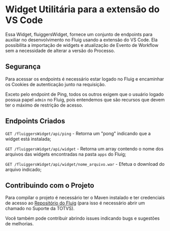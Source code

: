 # Widget Utilitária para a extensão do VS Code

Essa Widget, fluiggersWidget, fornece um conjunto de endpoints para auxiliar no desenvolvimento no Fluig usando a extensão do VS Code. Ela possibilita a importação de widgets e atualização de Evento de Workflow sem a necessidade de alterar a versão do Processo.

## Segurança

Para acessar os endpoints é necessário estar logado no Fluig e encaminhar os Cookies de autenticação junto na requisição.

Exceto pelo endpoint de Ping, todos os outros exigem que o usuário logado possua papel `admin` no Fluig, pois entendemos que são recursos que devem ter o máximo de restrição de acesso.

## Endpoints Criados

`GET /fluiggersWidget/api/ping` - Retorna um "pong" indicando que a widget está instalada;

`GET /fluiggersWidget/api/widget` - Retorna um array contendo o nome dos arquivos das widgets encontradas na pasta `apps` do Fluig;

`GET /fluiggersWidget/api/widget/nome_arquivo.war` - Efetua o download do arquivo indicado;

## Contribuindo com o Projeto

Para compilar o projeto é necessário ter o Maven instalado e ter credenciais de acesso ao [Repositório do Fluig](https://nexus.fluig.com/) (para isso é necessário abrir um chamado no Suporte da TOTVS).

Você também pode contribuir abrindo issues indicando bugs e sugestões de melhorias.
